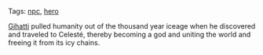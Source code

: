 Tags: [npc](NPCs), [hero](Heroes)

[Gihatti](Gihatti) pulled humanity out of the thousand year iceage when he discovered and traveled to Celesté, thereby becoming a god and uniting the world and freeing it from its icy chains.